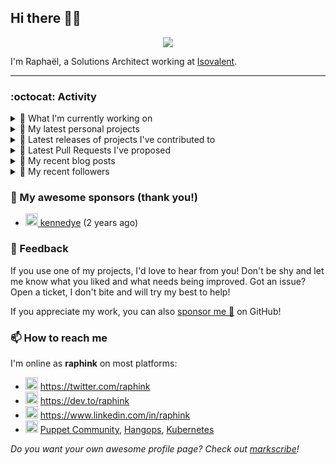 ## Hi there 👋🏼


<p align="center">
  <a href="https://github.com/ryo-ma/github-profile-trophy"><img src="https://github-profile-trophy.vercel.app/?username=raphink&theme=darkhub&margin-w=15&margin-h=15&no-frame=true&column=5"/></a>
</p>


I'm Raphaël, a Solutions Architect working at [Isovalent](https://github.com/isovalent).

<hr />


### :octocat: Activity

<details>
<summary>👷 What I'm currently working on</summary>

- [raphink/genesis-maxwell](https://github.com/raphink/genesis-maxwell) - And God said: y:hiy &#39;wor which means &lt;maxwell&#39;s equations&gt; … and there was light! (2 weeks ago)
- [isovalent/grafana-dashboards](https://github.com/isovalent/grafana-dashboards) - Grafana dashboards for Cilium (3 weeks ago)
- [cilium/cilium](https://github.com/cilium/cilium) - eBPF-based Networking, Security, and Observability (1 month ago)
- [raphink/geneve_1564](https://github.com/raphink/geneve_1564) - LaTeX facsimile of a Bible de Genève, 1564 (2 months ago)
- [cilium/cilium-cli](https://github.com/cilium/cilium-cli) - CLI to install, manage &amp; troubleshoot Kubernetes clusters running Cilium (2 months ago)
</details>

<details>
<summary>🌱 My latest personal projects</summary>

- [raphink/book-template](https://github.com/raphink/book-template) - book-template
- [raphink/rebel-base](https://github.com/raphink/rebel-base) - rebel-base
- [raphink/localhost-run-proxy](https://github.com/raphink/localhost-run-proxy) - 
- [raphink/dotfiles](https://github.com/raphink/dotfiles) - 
- [raphink/applicationsets-demo](https://github.com/raphink/applicationsets-demo) - 
</details>

<details>
<summary>🔭 Latest releases of projects I've contributed to</summary>

- [cilium/hubble](https://github.com/cilium/hubble) ([v0.11.4](https://github.com/cilium/hubble/releases/tag/v0.11.4), 2 days ago) - Hubble - Network, Service &amp; Security Observability for Kubernetes using eBPF
- [scraly/developers-conferences-agenda](https://github.com/scraly/developers-conferences-agenda) ([v1.0.2](https://github.com/scraly/developers-conferences-agenda/releases/tag/v1.0.2), 3 days ago) - This repository list a maximum of tech conferences&#39;s date and CFP in order to help conferences organizers, speakers &amp; attendees
- [cilium/cilium-cli](https://github.com/cilium/cilium-cli) ([v0.14.0](https://github.com/cilium/cilium-cli/releases/tag/v0.14.0), 3 days ago) - CLI to install, manage &amp; troubleshoot Kubernetes clusters running Cilium
- [cilium/cilium](https://github.com/cilium/cilium) ([v1.11.16](https://github.com/cilium/cilium/releases/tag/v1.11.16), 1 week ago) - eBPF-based Networking, Security, and Observability
- [cilium/tetragon](https://github.com/cilium/tetragon) ([v0.9.0](https://github.com/cilium/tetragon/releases/tag/v0.9.0), 3 weeks ago) - eBPF-based Security Observability and Runtime Enforcement
</details>

<details>
<summary>🔨 Latest Pull Requests I've proposed</summary>

- [Fix typo in docs](https://github.com/isovalent/grafana-dashboards/pull/5) on [isovalent/grafana-dashboards](https://github.com/isovalent/grafana-dashboards) (3 weeks ago)
</details>

<details>
<summary>📜 My recent blog posts</summary>

- [Towards a Modular DevOps Stack](https://dev.to/camptocamp-ops/towards-a-modular-devops-stack-257c) (1 year ago)
- [A 15-year Puppet Journey](https://dev.to/raphink/a-15-year-puppet-journey-4o39) (1 year ago)
- [How to allow dynamic Terraform Provider Configuration](https://dev.to/camptocamp-ops/how-to-allow-dynamic-terraform-provider-configuration-20ik) (2 years ago)
- [March Cloud Native Romandie Meetup](https://dev.to/camptocamp-ops/march-cloud-native-romandie-meetup-o2f) (2 years ago)
- [Immutability &amp; loose coupling: a match made in heaven](https://dev.to/camptocamp-ops/immutability-loose-coupling-a-match-made-in-heaven-37kl) (2 years ago)
</details>

<details>
<summary>👥 My recent followers</summary>

- [<img src="https://avatars.githubusercontent.com/u/569574?u=b6f8f44b60657870b2afd38f4bb5756f4506b289&amp;v=4" height="20"/> daenney](https://github.com/daenney)
- [<img src="https://avatars.githubusercontent.com/u/8177397?u=afd5f4bc785326b4ca04bd3140d931f34799ef91&amp;v=4" height="20"/> arn-ob](https://github.com/arn-ob)
- [<img src="https://avatars.githubusercontent.com/u/26209571?u=63f3a16fbb0ae6d2a2ff59658bdb6ec65fd0342f&amp;v=4" height="20"/> PapiHack](https://github.com/PapiHack)
- [<img src="https://avatars.githubusercontent.com/u/9934402?u=5d9370f25b297158a82f4767a2cedba20e36477e&amp;v=4" height="20"/> darox](https://github.com/darox)
- [<img src="https://avatars.githubusercontent.com/u/794625?u=0a7e47af6f061a789f65b89cf8972978782bfaf8&amp;v=4" height="20"/> zeysh](https://github.com/zeysh)
</details>


### 💚 My awesome sponsors (thank you!)

- [<img src="https://avatars.githubusercontent.com/u/1110127?v=4" height="20"/> kennedye](https://github.com/kennedye) (2 years ago)


### 💬 Feedback

If you use one of my projects, I'd love to hear from you!
Don't be shy and let me know what you liked and what needs being improved.
Got an issue? Open a ticket, I don't bite and will try my best to help!

If you appreciate my work, you can also [sponsor me 💚](https://github.com/sponsors/raphink) on GitHub!


### 📫 How to reach me

I'm online as **raphink** on most platforms:

- <img src="https://raw.githubusercontent.com/FortAwesome/Font-Awesome/master/svgs/brands/twitter.svg" width="20" alt="Twitter" /> https://twitter.com/raphink
- <img src="https://raw.githubusercontent.com/FortAwesome/Font-Awesome/master/svgs/brands/dev.svg" width="20" alt="Blog" /> https://dev.to/raphink
- <img src="https://raw.githubusercontent.com/FortAwesome/Font-Awesome/master/svgs/brands/linkedin.svg" width="20" alt="LinkedIn" /> https://www.linkedin.com/in/raphink
- <img src="https://raw.githubusercontent.com/FortAwesome/Font-Awesome/master/svgs/brands/slack.svg" width="20" alt="Slack" /> [Puppet Community](https://slack.puppet.com/), [Hangops](https://signup.hangops.com/), [Kubernetes](https://slack.k8s.io/)

*Do you want your own awesome profile page? Check out [markscribe](https://github.com/muesli/markscribe)!*
